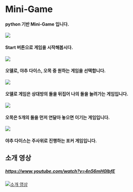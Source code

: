 # Mini-Game

#### python 기반 Mini-Game 입니다.

<img src="https://user-images.githubusercontent.com/60678326/101280220-4b0ef800-380b-11eb-858a-6cc62fd65519.png" ></img><br/>
#### Start 버튼으로 게임을 시작해봅시다.

<img src="https://user-images.githubusercontent.com/60678326/101280378-19e2f780-380c-11eb-8d2d-824309a36cd7.png" ></img><br/>
#### 오델로, 야추 다이스, 오목 중 원하는 게임을 선택합니다.

<img src="https://user-images.githubusercontent.com/60678326/101280447-6cbcaf00-380c-11eb-865f-6c11afee58d3.png" ></img><br/>
#### 오델로 게임은 상대방의 돌을 뒤집어 나의 돌을 늘려가는 게임입니다.

<img src="https://user-images.githubusercontent.com/60678326/101280500-d5a42700-380c-11eb-9c36-a194c00c5c81.png" ></img><br/>
#### 오목은 5개의 돌을 먼저 연달아 놓으면 이기는 게임입니다.

<img src="https://user-images.githubusercontent.com/60678326/101280580-4d725180-380d-11eb-8345-6f7baf92adc0.png" ></img><br/>
#### 야추 다이스는 주사위로 진행하는 포커 게임입니다.

## 소개 영상
##### https://www.youtube.com/watch?v=4n56mH0IbfE
[![소개 영상](https://user-images.githubusercontent.com/60678326/101280378-19e2f780-380c-11eb-8d2d-824309a36cd7.png)](https://www.youtube.com/watch?v=4n56mH0IbfE)

